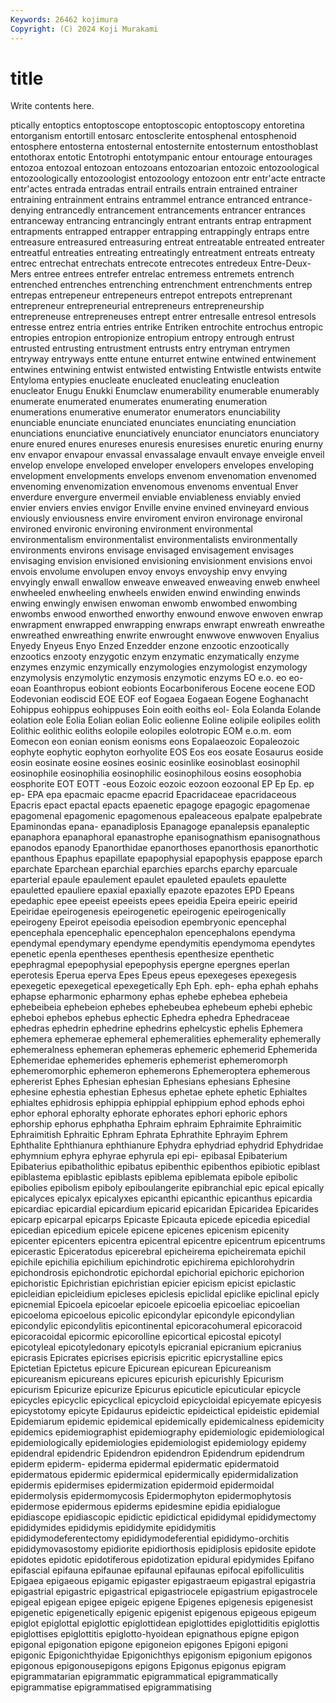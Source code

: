 ```yaml
---
Keywords: 26462 kojimura
Copyright: (C) 2024 Koji Murakami
---
```


# title

Write contents here.



ptically entoptics entoptoscope entoptoscopic entoptoscopy entoretina entorganism entortill entosarc entosclerite
entosphenal entosphenoid entosphere entosterna entosternal entosternite entosternum entosthoblast entothorax entotic
Entotrophi entotympanic entour entourage entourages entozoa entozoal entozoan entozoans entozoarian
entozoic entozoological entozoologically entozoologist entozoology entozoon entr entr'acte entracte entr'actes
entrada entradas entrail entrails entrain entrained entrainer entraining entrainment entrains
entrammel entrance entranced entrance-denying entrancedly entrancement entrancements entrancer entrances entranceway
entrancing entrancingly entrant entrants entrap entrapment entrapments entrapped entrapper entrapping
entrappingly entraps entre entreasure entreasured entreasuring entreat entreatable entreated entreater
entreatful entreaties entreating entreatingly entreatment entreats entreaty entrec entrechat entrechats
entrecote entrecotes entredeux Entre-Deux-Mers entree entrees entrefer entrelac entremess entremets
entrench entrenched entrenches entrenching entrenchment entrenchments entrep entrepas entrepeneur entrepeneurs
entrepot entrepots entreprenant entrepreneur entrepreneurial entrepreneurs entrepreneurship entrepreneuse entrepreneuses entrept
entrer entresalle entresol entresols entresse entrez entria entries entrike Entriken
entrochite entrochus entropic entropies entropion entropionize entropium entropy entrough entrust
entrusted entrusting entrustment entrusts entry entryman entrymen entryway entryways entte
entune enturret entwine entwined entwinement entwines entwining entwist entwisted entwisting
Entwistle entwists entwite Entyloma entypies enucleate enucleated enucleating enucleation enucleator
Enugu Enukki Enumclaw enumerability enumerable enumerably enumerate enumerated enumerates enumerating
enumeration enumerations enumerative enumerator enumerators enunciability enunciable enunciate enunciated enunciates
enunciating enunciation enunciations enunciative enunciatively enunciator enunciators enunciatory enure enured
enures enureses enuresis enuresises enuretic enuring enurny env envapor envapour
envassal envassalage envault envaye enveigle enveil envelop envelope enveloped enveloper
envelopers envelopes enveloping envelopment envelopments envelops envenom envenomation envenomed envenoming
envenomization envenomous envenoms enventual Enver enverdure envergure envermeil enviable enviableness
enviably envied envier enviers envies envigor Enville envine envined envineyard
envious enviously enviousness envire enviroment environ environage environal environed environic
environing environment environmental environmentalism environmentalist environmentalists environmentally environments environs envisage
envisaged envisagement envisages envisaging envision envisioned envisioning envisionment envisions envoi
envois envolume envolupen envoy envoys envoyship envy envying envyingly enwall
enwallow enweave enweaved enweaving enweb enwheel enwheeled enwheeling enwheels enwiden
enwind enwinding enwinds enwing enwingly enwisen enwoman enwomb enwombed enwombing
enwombs enwood enworthed enworthy enwound enwove enwoven enwrap enwrapment enwrapped
enwrapping enwraps enwrapt enwreath enwreathe enwreathed enwreathing enwrite enwrought enwwove
enwwoven Enyalius Enyedy Enyeus Enyo Enzed Enzedder enzone enzootic enzootically
enzootics enzooty enzygotic enzym enzymatic enzymatically enzyme enzymes enzymic enzymically
enzymologies enzymologist enzymology enzymolysis enzymolytic enzymosis enzymotic enzyms EO e.o.
eo eo- eoan Eoanthropus eobiont eobionts Eocarboniferous Eocene eocene EOD
Eodevonian eodiscid EOE EOF eof Eogaea Eogaean Eogene Eoghanacht Eohippus
eohippus eohippuses Eoin eoith eoiths eol- Eola Eolanda Eolande eolation
eole Eolia Eolian eolian Eolic eolienne Eoline eolipile eolipiles eolith
Eolithic eolithic eoliths eolopile eolopiles eolotropic EOM e.o.m. eom Eomecon
eon eonian eonism eonisms eons Eopalaeozoic Eopaleozoic eophyte eophytic eophyton
eorhyolite EOS Eos eos eosate Eosaurus eoside eosin eosinate eosine
eosines eosinic eosinlike eosinoblast eosinophil eosinophile eosinophilia eosinophilic eosinophilous eosins
eosophobia eosphorite EOT EOTT -eous Eozoic eozoic eozoon eozoonal EP
Ep Ep. ep ep- EPA epa epacmaic epacme epacrid Epacridaceae
epacridaceous Epacris epact epactal epacts epaenetic epagoge epagogic epagomenae epagomenal
epagomenic epagomenous epaleaceous epalpate epalpebrate Epaminondas epana- epanadiplosis Epanagoge epanalepsis
epanaleptic epanaphora epanaphoral epanastrophe epanisognathism epanisognathous epanodos epanody Epanorthidae epanorthoses
epanorthosis epanorthotic epanthous Epaphus epapillate epapophysial epapophysis epappose eparch eparchate
Eparchean eparchial eparchies eparchs eparchy eparcuale eparterial epaule epaulement epaulet
epauleted epaulets epaulette epauletted epauliere epaxial epaxially epazote epazotes EPD
Epeans epedaphic epee epeeist epeeists epees epeidia Epeira epeiric epeirid
Epeiridae epeirogenesis epeirogenetic epeirogenic epeirogenically epeirogeny Epeirot epeisodia epeisodion epembryonic
epencephal epencephala epencephalic epencephalon epencephalons ependyma ependymal ependymary ependyme ependymitis
ependymoma ependytes epenetic epenla epentheses epenthesis epenthesize epenthetic epephragmal epepophysial
epepophysis epergne epergnes eperlan eperotesis Eperua eperva Epes Epeus epeus
epexegeses epexegesis epexegetic epexegetical epexegetically Eph Eph. eph- epha ephah
ephahs ephapse epharmonic epharmony ephas ephebe ephebea ephebeia ephebeibeia ephebeion
ephebes ephebeubea ephebeum ephebi ephebic epheboi ephebos ephebus ephectic Ephedra
ephedra Ephedraceae ephedras ephedrin ephedrine ephedrins ephelcystic ephelis Ephemera ephemera
ephemerae ephemeral ephemeralities ephemerality ephemerally ephemeralness ephemeran ephemeras ephemeric ephemerid
Ephemerida Ephemeridae ephemerides ephemeris ephemerist ephemeromorph ephemeromorphic ephemeron ephemerons Ephemeroptera
ephemerous ephererist Ephes Ephesian ephesian Ephesians ephesians Ephesine ephesine ephestia
ephestian Ephesus ephetae ephete ephetic Ephialtes ephialtes ephidrosis ephippia ephippial
ephippium ephod ephods ephoi ephor ephoral ephoralty ephorate ephorates ephori
ephoric ephors ephorship ephorus ephphatha Ephraim ephraim Ephraimite Ephraimitic Ephraimitish
Ephraitic Ephram Ephrata Ephrathite Ephrayim Ephrem Ephthalite Ephthianura ephthianure Ephydra
ephydriad ephydrid Ephydridae ephymnium ephyra ephyrae ephyrula epi epi- epibasal
Epibaterium Epibaterius epibatholithic epibatus epibenthic epibenthos epibiotic epiblast epiblastema epiblastic
epiblasts epiblema epiblemata epibole epibolic epibolies epibolism epiboly epiboulangerite epibranchial
epic epical epically epicalyces epicalyx epicalyxes epicanthi epicanthic epicanthus epicardia
epicardiac epicardial epicardium epicarid epicaridan Epicaridea Epicarides epicarp epicarpal epicarps
Epicaste Epicauta epicede epicedia epicedial epicedian epicedium epicele epicene epicenes
epicenism epicenity epicenter epicenters epicentra epicentral epicentre epicentrum epicentrums epicerastic
Epiceratodus epicerebral epicheirema epicheiremata epichil epichile epichilia epichilium epichindrotic epichirema
epichlorohydrin epichondrosis epichondrotic epichordal epichorial epichoric epichorion epichoristic Epichristian epichristian
epicier epicism epicist epiclastic epicleidian epicleidium epicleses epiclesis epiclidal epiclike
epiclinal epicly epicnemial Epicoela epicoelar epicoele epicoelia epicoeliac epicoelian epicoeloma
epicoelous epicolic epicondylar epicondyle epicondylian epicondylic epicondylitis epicontinental epicoracohumeral epicoracoid
epicoracoidal epicormic epicorolline epicortical epicostal epicotyl epicotyleal epicotyledonary epicotyls epicranial
epicranium epicranius epicrasis Epicrates epicrises epicrisis epicritic epicrystalline epics Epictetian
Epictetus epicure Epicurean epicurean Epicureanism epicureanism epicureans epicures epicurish epicurishly
Epicurism epicurism Epicurize epicurize Epicurus epicuticle epicuticular epicycle epicycles epicyclic
epicyclical epicycloid epicycloidal epicyemate epicyesis epicystotomy epicyte Epidaurus epideictic epideictical
epideistic epidemial Epidemiarum epidemic epidemical epidemically epidemicalness epidemicity epidemics epidemiographist
epidemiography epidemiologic epidemiological epidemiologically epidemiologies epidemiologist epidemiology epidemy epidendral epidendric
Epidendron epidendron Epidendrum epidendrum epiderm epiderm- epiderma epidermal epidermatic epidermatoid
epidermatous epidermic epidermical epidermically epidermidalization epidermis epidermises epidermization epidermoid epidermoidal
epidermolysis epidermomycosis Epidermophyton epidermophytosis epidermose epidermous epiderms epidesmine epidia epidialogue
epidiascope epidiascopic epidictic epidictical epididymal epididymectomy epididymides epididymis epididymite epididymitis
epididymodeferentectomy epididymodeferential epididymo-orchitis epididymovasostomy epidiorite epidiorthosis epidiplosis epidosite epidote epidotes
epidotic epidotiferous epidotization epidural epidymides Epifano epifascial epifauna epifaunae epifaunal
epifaunas epifocal epifolliculitis Epigaea epigaeous epigamic epigaster epigastraeum epigastral epigastria
epigastrial epigastric epigastrical epigastriocele epigastrium epigastrocele epigeal epigean epigee epigeic
epigene Epigenes epigenesis epigenesist epigenetic epigenetically epigenic epigenist epigenous epigeous
epigeum epiglot epiglottal epiglottic epiglottidean epiglottides epiglottiditis epiglottis epiglottises epiglottitis
epiglotto-hyoidean epignathous epigne epigon epigonal epigonation epigone epigoneion epigones Epigoni
epigoni epigonic Epigonichthyidae Epigonichthys epigonism epigonium epigonos epigonous epigonousepigons epigons
Epigonus epigonus epigram epigrammatarian epigrammatic epigrammatical epigrammatically epigrammatise epigrammatised epigrammatising
